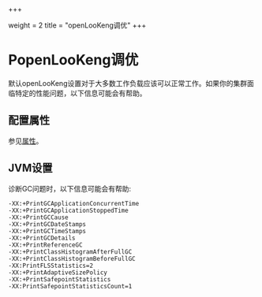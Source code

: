 +++

weight = 2
title = "openLooKeng调优"
+++

# PopenLooKeng调优

默认openLooKeng设置对于大多数工作负载应该可以正常工作。如果你的集群面临特定的性能问题，以下信息可能会有帮助。

## 配置属性

参见[属性](./properties.html)。

## JVM设置

诊断GC问题时，以下信息可能会有帮助:

``` properties
-XX:+PrintGCApplicationConcurrentTime
-XX:+PrintGCApplicationStoppedTime
-XX:+PrintGCCause
-XX:+PrintGCDateStamps
-XX:+PrintGCTimeStamps
-XX:+PrintGCDetails
-XX:+PrintReferenceGC
-XX:+PrintClassHistogramAfterFullGC
-XX:+PrintClassHistogramBeforeFullGC
-XX:PrintFLSStatistics=2
-XX:+PrintAdaptiveSizePolicy
-XX:+PrintSafepointStatistics
-XX:PrintSafepointStatisticsCount=1
```